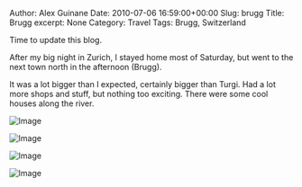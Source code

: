 Author: Alex Guinane
Date: 2010-07-06 16:59:00+00:00
Slug: brugg
Title: Brugg
excerpt: None
Category: Travel
Tags: Brugg, Switzerland

Time to update this blog.

After my big night in Zurich, I stayed home most of Saturday, but went to the next town north in the afternoon (Brugg).

It was a lot bigger than I expected, certainly bigger than Turgi. Had a lot more shops and stuff, but nothing too exciting. There were some cool houses along the river.

![Image](/images/2010/2010-07-06-brugg/P1010938.jpg)

![Image](/images/2010/2010-07-06-brugg/P1010944.jpg)

![Image](/images/2010/2010-07-06-brugg/P1010940.jpg)

![Image](/images/2010/2010-07-06-brugg/P1010964.jpg)
